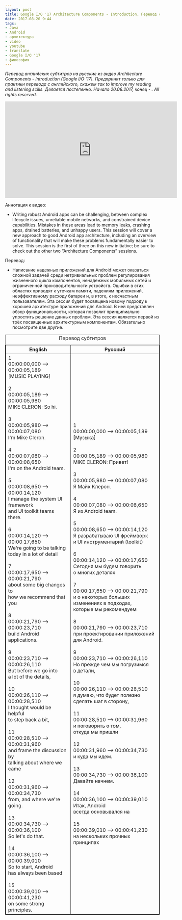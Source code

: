 ```yaml
---
layout: post
title: Google I/O '17 Architecture Components - Introduction. Перевод субтитров.
date: 2017-08-20 9:44
tags:
- Java
- Android
- архитектура
- video
- youtube
- translate
- Google I/O '17
- философия
---
```

*Перевод английских субтитров на русские из видео Architecture Components - Introduction (Google I/O '17). Предпринят только для практики перевода с английского, скажем так to improve my reading and listening scills. Делается постепенно. Начало 20.08.2017, конец - . All rights reserved.*

<iframe width="560" height="315" src="https://www.youtube.com/embed/FrteWKKVyzI" frameborder="0" allowfullscreen></iframe>

Аннотация к видео:

+ Writing robust Android apps can be challenging, between complex lifecycle issues, unreliable mobile networks, and constrained device capabilities. Mistakes in these areas lead to memory leaks, crashing apps, drained batteries, and unhappy users. This session will cover a new approach to good Android app architecture, including an overview of functionality that will make these problems fundamentally easier to solve. This session is the first of three on this new initiative; be sure to check out the other two “Architecture Components” sessions.

Перевод:
+ Написание надежных приложений для Android может оказаться сложной задачей среди нетривиальных проблем регулирования жизненного цикла компонентов, ненадежных мобильных сетей и ограниченной производительности устройств. Ошибки в этих областях приводят к утечкам памяти, падениям приложений, неэффективному расходу батареи и, в итоге, к несчастным пользователям. Эта сессия будет посвящена новому подходу к хорошей архитектуре приложений для Android. В ней представлен обзор функциональности, которая позволит принципиально упростить решение данных проблем. Эта сессия является первой из трёх посвященных архитектурным компонентам. Обязательно посмотрите две другие.

<style type="text/css">
   table{
    border-collapse: collapse;
    border-spacing: 0;
    border:1px solid #000000;
}

th{
    border:1px solid #000000;
}

td{
    border:1px solid #000000;
}
</style>
<table bordercolor="black" border="1">
   <caption>Перевод субтитров</caption>
   <tr>
    <th>English</th>
    <th>Русский</th>
   </tr>
   <tr><td>1<br>
00:00:00,000 --> 00:00:05,189<br>
[MUSIC PLAYING] <br>
<br>
2<br>
00:00:05,189 --> 00:00:05,980<br>
MIKE CLERON: So hi. <br>
<br>
3<br>
00:00:05,980 --> 00:00:07,080<br> 
I'm Mike Cleron.  <br>
<br>
4<br>
00:00:07,080 --> 00:00:08,650<br> 
I'm on the Android team.<br>
<br>
5<br>
00:00:08,650 --> 00:00:14,120<br>
I manage the system UI framework <br>
and UI toolkit teams there.  <br>
<br>
6<br>
00:00:14,120 --> 00:00:17,650<br> 
We're going to be talking<br>
today in a lot of detail<br>  
<br> 
7<br> 
00:00:17,650 --> 00:00:21,790<br> 
about some big changes to <br>
how we recommend that you  <br>
<br>
8 <br>
00:00:21,790 --> 00:00:23,710 <br>
build Android applications.  <br>
<br>
9 <br>
00:00:23,710 --> 00:00:26,110<br> 
But before we go into <br>
a lot of the details, <br>
<br>
10 <br>
00:00:26,110 --> 00:00:28,510<br> 
I thought would be helpful <br>
to step back a bit, <br>
<br>
11 <br>
00:00:28,510 --> 00:00:31,960<br> 
and frame the discussion by <br>
talking about where we came <br>
<br>
12 <br>
00:00:31,960 --> 00:00:34,730<br>
from, and where we're going. <br>
<br>
13<br> 
00:00:34,730 --> 00:00:36,100<br> 
So let's do that. <br>
<br>
14<br>
00:00:36,100 --> 00:00:39,010<br> 
So to start, Android <br>
has always been based <br>
<br>
15<br>
00:00:39,010 --> 00:00:41,230<br> 
on some strong principles. <br>
</td><td>1<br>
00:00:00,000 --> 00:00:05,189<br>
[Музыка] <br>
<br>
2<br>
00:00:05,189 --> 00:00:05,980<br>
MIKE CLERON: Привет! <br>
<br>
3<br>
00:00:05,980 --> 00:00:07,080<br>
Я Майк Клерон. <br>
<br>
4<br>
00:00:07,080 --> 00:00:08,650<br>
Я из Android team.<br>
<br>
5<br>
00:00:08,650 --> 00:00:14,120<br>
Я разрабатываю UI фреймворк<br>
и UI инструментарий (toolkit) <br>
<br>
6<br>
00:00:14,120 --> 00:00:17,650<br>
Сегодня мы будем говорить<br>
о многих деталях <br>
<br>
7<br>
00:00:17,650 --> 00:00:21,790<br>
и о некоторых больших изменениях в подходах, <br>
которые мы рекомендуем <br>
<br>
8<br>
00:00:21,790 --> 00:00:23,710<br>
при проектировании приложений для Android. <br>
<br>
9<br>
00:00:23,710 --> 00:00:26,110<br> 
Но прежде чем мы погрузимся<br>
в детали,<br>
<br>
10<br>
00:00:26,110 --> 00:00:28,510<br> 
я думаю, что будет полезно<br>
сделать шаг в сторону, <br>
<br>
11<br>
00:00:28,510 --> 00:00:31,960<br> 
и поговорить о том,<br>
откуда мы пришли <br>
<br>
12<br>
00:00:31,960 --> 00:00:34,730<br> 
и куда мы идем.<br>
<br>
13<br>
00:00:34,730 --> 00:00:36,100<br> 
Давайте начнем.<br>
<br>
14<br> 
00:00:36,100 --> 00:00:39,010<br> 
Итак, Android<br>
всегда основывался на<br> 
<br>
15<br>
00:00:39,010 --> 00:00:41,230<br> 
на нескольких прочных принципах<br>
</td></tr> 
  </table>
  
